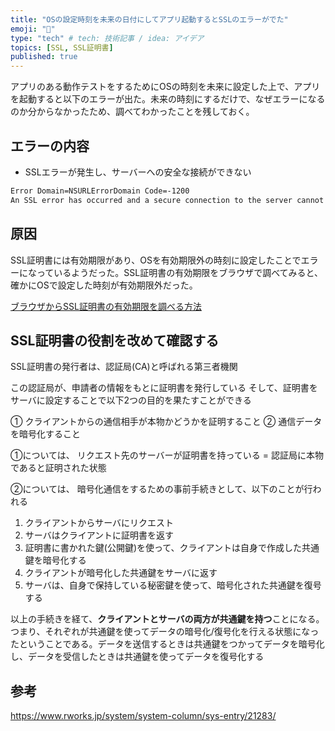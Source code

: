 ```yaml
---
title: "OSの設定時刻を未来の日付にしてアプリ起動するとSSLのエラーがでた"
emoji: "🐥"
type: "tech" # tech: 技術記事 / idea: アイデア
topics: [SSL, SSL証明書]
published: true
---
```


アプリのある動作テストをするためにOSの時刻を未来に設定した上で、アプリを起動すると以下のエラーが出た。未来の時刻にするだけで、なぜエラーになるのか分からなかったため、調べてわかったことを残しておく。

## エラーの内容
- SSLエラーが発生し、サーバーへの安全な接続ができない
```bash
Error Domain=NSURLErrorDomain Code=-1200
An SSL error has occurred and a secure connection to the server cannot be made
```
## 原因
SSL証明書には有効期限があり、OSを有効期限外の時刻に設定したことでエラーになっているようだった。SSL証明書の有効期限をブラウザで調べてみると、確かにOSで設定した時刻が有効期限外だった。

[ブラウザからSSL証明書の有効期限を調べる方法](https://faq.sakura.ad.jp/s/article/000001100#:~:text=Google%20Chrome&text=%E9%96%8B%E3%81%84%E3%81%9F%E3%82%89%E3%80%8CSecurity%E3%80%8D%E3%82%BF%E3%83%96%E3%82%92,%E6%9C%9F%E9%96%93%E3%82%92%E7%A2%BA%E8%AA%8D%E3%81%97%E3%81%BE%E3%81%99%E3%80%82)

## SSL証明書の役割を改めて確認する
SSL証明書の発行者は、認証局(CA)と呼ばれる第三者機関

この認証局が、申請者の情報をもとに証明書を発行している
そして、証明書をサーバに設定することで以下2つの目的を果たすことができる

① クライアントからの通信相手が本物かどうかを証明すること
② 通信データを暗号化すること

①については、
リクエスト先のサーバーが証明書を持っている = 認証局に本物であると証明された状態

②については、
暗号化通信をするための事前手続きとして、以下のことが行われる
1. クライアントからサーバにリクエスト
2. サーバはクライアントに証明書を返す
3. 証明書に書かれた鍵(公開鍵)を使って、クライアントは自身で作成した共通鍵を暗号化する
4. クライアントが暗号化した共通鍵をサーバに返す
5. サーバは、自身で保持している秘密鍵を使って、暗号化された共通鍵を復号する

以上の手続きを経て、**クライアントとサーバの両方が共通鍵を持つ**ことになる。つまり、それぞれが共通鍵を使ってデータの暗号化/復号化を行える状態になったということである。データを送信するときは共通鍵をつかってデータを暗号化し、データを受信したときは共通鍵を使ってデータを復号化する

## 参考
https://www.rworks.jp/system/system-column/sys-entry/21283/